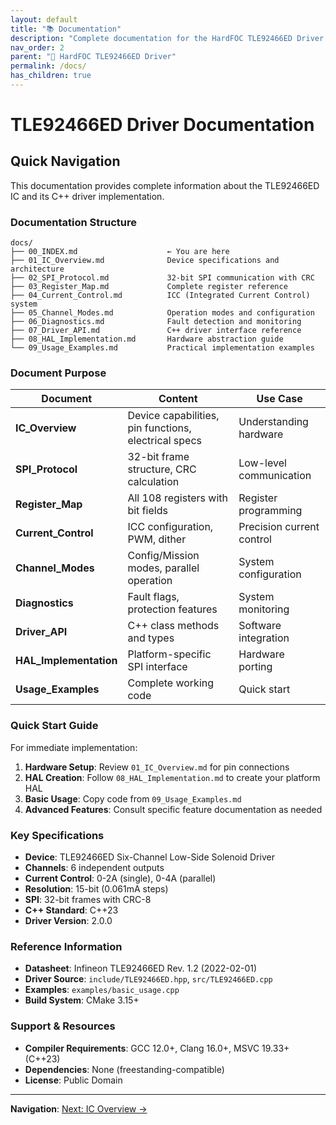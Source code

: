 ```yaml
---
layout: default
title: "📚 Documentation"
description: "Complete documentation for the HardFOC TLE92466ED Driver - IC specifications, API reference, and usage examples"
nav_order: 2
parent: "🔧 HardFOC TLE92466ED Driver"
permalink: /docs/
has_children: true
---
```


# TLE92466ED Driver Documentation

## Quick Navigation

This documentation provides complete information about the TLE92466ED IC and its C++ driver implementation.

### Documentation Structure

```text
docs/
├── 00_INDEX.md                    ← You are here
├── 01_IC_Overview.md              Device specifications and architecture
├── 02_SPI_Protocol.md             32-bit SPI communication with CRC
├── 03_Register_Map.md             Complete register reference
├── 04_Current_Control.md          ICC (Integrated Current Control) system
├── 05_Channel_Modes.md            Operation modes and configuration
├── 06_Diagnostics.md              Fault detection and monitoring
├── 07_Driver_API.md               C++ driver interface reference
├── 08_HAL_Implementation.md       Hardware abstraction guide
└── 09_Usage_Examples.md           Practical implementation examples
```

### Document Purpose

| Document | Content | Use Case |
|----------|---------|----------|
| **IC_Overview** | Device capabilities, pin functions, electrical specs | Understanding hardware |
| **SPI_Protocol** | 32-bit frame structure, CRC calculation | Low-level communication |
| **Register_Map** | All 108 registers with bit fields | Register programming |
| **Current_Control** | ICC configuration, PWM, dither | Precision current control |
| **Channel_Modes** | Config/Mission modes, parallel operation | System configuration |
| **Diagnostics** | Fault flags, protection features | System monitoring |
| **Driver_API** | C++ class methods and types | Software integration |
| **HAL_Implementation** | Platform-specific SPI interface | Hardware porting |
| **Usage_Examples** | Complete working code | Quick start |

### Quick Start Guide

For immediate implementation:

1. **Hardware Setup**: Review `01_IC_Overview.md` for pin connections
2. **HAL Creation**: Follow `08_HAL_Implementation.md` to create your platform HAL
3. **Basic Usage**: Copy code from `09_Usage_Examples.md`
4. **Advanced Features**: Consult specific feature documentation as needed

### Key Specifications

- **Device**: TLE92466ED Six-Channel Low-Side Solenoid Driver
- **Channels**: 6 independent outputs
- **Current Control**: 0-2A (single), 0-4A (parallel)
- **Resolution**: 15-bit (0.061mA steps)
- **SPI**: 32-bit frames with CRC-8
- **C++ Standard**: C++23
- **Driver Version**: 2.0.0

### Reference Information

- **Datasheet**: Infineon TLE92466ED Rev. 1.2 (2022-02-01)
- **Driver Source**: `include/TLE92466ED.hpp`, `src/TLE92466ED.cpp`
- **Examples**: `examples/basic_usage.cpp`
- **Build System**: CMake 3.15+

### Support & Resources

- **Compiler Requirements**: GCC 12.0+, Clang 16.0+, MSVC 19.33+ (C++23)
- **Dependencies**: None (freestanding-compatible)
- **License**: Public Domain

---

**Navigation**: [Next: IC Overview →](01_IC_Overview.md)
